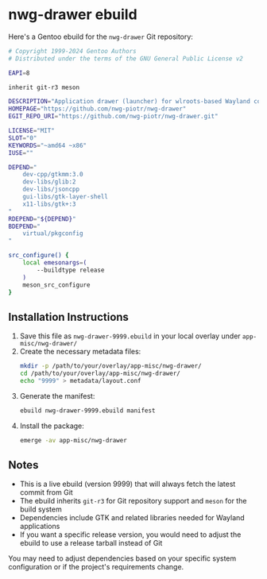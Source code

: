 # nwg-drawer ebuild

Here's a Gentoo ebuild for the `nwg-drawer` Git repository:

```bash
# Copyright 1999-2024 Gentoo Authors
# Distributed under the terms of the GNU General Public License v2

EAPI=8

inherit git-r3 meson

DESCRIPTION="Application drawer (launcher) for wlroots-based Wayland compositors"
HOMEPAGE="https://github.com/nwg-piotr/nwg-drawer"
EGIT_REPO_URI="https://github.com/nwg-piotr/nwg-drawer.git"

LICENSE="MIT"
SLOT="0"
KEYWORDS="~amd64 ~x86"
IUSE=""

DEPEND="
	dev-cpp/gtkmm:3.0
	dev-libs/glib:2
	dev-libs/jsoncpp
	gui-libs/gtk-layer-shell
	x11-libs/gtk+:3
"
RDEPEND="${DEPEND}"
BDEPEND="
	virtual/pkgconfig
"

src_configure() {
	local emesonargs=(
		--buildtype release
	)
	meson_src_configure
}
```

## Installation Instructions

1. Save this file as `nwg-drawer-9999.ebuild` in your local overlay under `app-misc/nwg-drawer/`
2. Create the necessary metadata files:
   ```bash
   mkdir -p /path/to/your/overlay/app-misc/nwg-drawer/
   cd /path/to/your/overlay/app-misc/nwg-drawer/
   echo "9999" > metadata/layout.conf
   ```
3. Generate the manifest:
   ```bash
   ebuild nwg-drawer-9999.ebuild manifest
   ```
4. Install the package:
   ```bash
   emerge -av app-misc/nwg-drawer
   ```

## Notes

- This is a live ebuild (version 9999) that will always fetch the latest commit from Git
- The ebuild inherits `git-r3` for Git repository support and `meson` for the build system
- Dependencies include GTK and related libraries needed for Wayland applications
- If you want a specific release version, you would need to adjust the ebuild to use a release tarball instead of Git

You may need to adjust dependencies based on your specific system configuration or if the project's requirements change.
